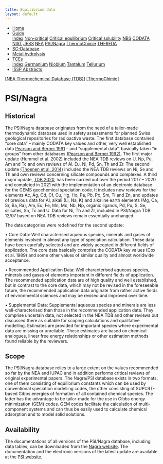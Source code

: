 ```yaml
---
title: Equilibrium data
layout: default
---
```

<ul>
  <li><a href="/">Home</a></li>
  <li class="dropdown">
    <a href="javascript:void(0)" class="dropbtn" class="active">Guide</a>
    <div class="dropdown-content">
      <a href="index.html">Index</a>
      <a href="noncritical.html">Non-critical</a>
      <a href="critical-equilibrium.html">Critical equilibrium</a>
      <a href="critical-solubility.html">Critical solubility</a>
      <a href="NBS.html">NBS</a>
      <a href="CODATA.html">CODATA</a>
      <a href="NIST.html">NIST</a>
      <a href="JESS.html">JESS</a>
      <a href="NEA.html">NEA</a>
      <a class="active" href="PSI.html">PSI/Nagra</a>
      <a href="thermochimie.html">ThermoChimie</a>
      <a href="THEREDA.html">THEREDA</a>
    </div>
  </li>
  <li><a href="/sc-database.html">SC-Database</a></li>
  <li><a href="/hydrolysis.html">Metal hydrolysis</a></li>
  <li class="dropdown">
    <a href="javascript:void(0)" class="dropbtn">TCEs</a>
    <div class="dropdown-content">
      <a href="/TCE/index.html">Index</a>
      <a href="/TCE/germanium.html">Germanium</a>
      <a href="/TCE/niobium.html">Niobium</a>
      <a href="/TCE/tantalum.html">Tantalum</a>
      <a href="/TCE/tellurium.html">Tellurium</a>
    </div>
  </li>
  <li><a href="../ISSP-abstracts.html">ISSP Abstracts</a></li>
</ul>

[[NEA Thermochemical Database (TDB)](NEA.html)] [[ThermoChimie](thermochimie.html)]

# PSI/Nagra

## Historical

The PSI/Nagra database originates from the need of a tailor-made thermodynamic database used in safety assessments for planned Swiss geological repositories for radioactive waste. The first database contained “core data” – mainly CODATA key values and other, very well established data <a  href="https://nagra.ch/en/downloads/technical-report-ntb-91-17-2/" target="_blank" rel="noopener">Pearson and Berner 1991</a> – and “supplemental data”, basically taken “in groups” from other databases <a  href="https://nagra.ch/en/downloads/technical-report-ntb-91-18-2/" target="_blank" rel="noopener">(Pearson and Berner 1992)</a>. The first major update (Hummel et al. 2002) included the NEA TDB reviews on U, Np, Pu, Am and Tc and own reviews of Al. Eu, Ni, Pd, Sn, Th and Zr. The second update <a  href="https://nagra.ch/en/downloads/arbeitsbericht-nab-14-49-2/" target="_blank" rel="noopener">(Thoenen et al. 2014)</a> included the NEA TDB reviews on Ni, Se and Th and own reviews concerning silicate compounds and complexes. A third major update, <a  href="https://nagra.ch/en/downloads/technical-report-ntb-21-03-2/" target="_blank" rel="noopener">TDB 2020</a>, has been carried out over the period 2017 – 2020 and completed in 2021 with the implementation of an electronic database for the GEMS geochemical speciation code. It includes new reviews for the elements Ac, Ag, Cd, Cf, Cu, Hg, Ho, Pa, Pb, Po, Sm, Ti and Zn, and updates of previous data for Al, alkali (Li, Na, K) and alkaline earth elements (Mg, Ca, Sr, Ba, Ra), Am, Eu, Fe, Mn, Mo, Nb, Np, organic ligands, Pd, Pu, S, Se, silicates, Sn, Tc and U. Data for Ni, Th and Zr, included in PSI/Nagra TDB 12/07 based on NEA TDB reviews remain essentially unchanged.

The data categories were redefined for the second update:

•	Core Data: Well characterised aqueous species, minerals and gases of elements involved in almost any type of speciation calculation. These data have been carefully selected and are widely accepted in different fields of application. The core data basically comprise the CODATA key values (Cox et al. 1989) and some other values of similar quality and almost worldwide acceptance.

•	Recommended Application Data: Well characterised aqueous species, minerals and gases of elements important in different fields of application. The recommended application data are of high quality and well established, but in contrast to the core data, which may not be revised in the foreseeable future, the recommended application data originate from rather active fields of environmental sciences and may be revised and improved over time.

•	Supplemental Data: Supplemental aqueous species and minerals are less well-characterised than those in the recommended application data. They comprise uncertain data, not selected in the NEA TDB and other reviews but discussed there as suitable for scoping calculations and qualitative modelling. Estimates are provided for important species where experimental data are missing or unreliable. These estimates are based on chemical analogues, linear free energy relationships or other estimation methods found reliable by the reviewers.

## Scope

The PSI/Nagra database relies to a large extent on the values recommended so far by the ΝΕΑ and IUPAC and in addition performs critical reviews of original experimental papers. The Nagra/PSI database exists in two formats, one of them consisting of equilibrium constants which can be used by conventional speciation modelling codes, the other consisting of SUPCRT-based Gibbs energies of formation of all contained chemical species. The latter has the advantage to be tailor-made for the use in Gibbs energy minimization (GEM) codes. GEM codes facilitate the calculation of multi-component systems and can thus be easily used to calculate chemical adsorption and to model solid solutions.

## Availability

The documentations of all versions of the PSI/Nagra database, including data tables, can be downloaded from the <a  href="https://www.nagra.ch/en" target="_blank" rel="noopener">Nagra website</a>. The documentation and the electronic versions of the latest update are available at the <a  href="https://www.psi.ch/les/database" target="_blank" rel="noopener">PSI website</a>.
